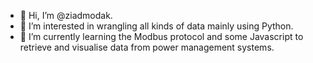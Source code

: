 - 👋 Hi, I’m @ziadmodak.
- 👀 I’m interested in wrangling all kinds of data mainly using Python. 
- 🌱 I’m currently learning the Modbus protocol and some Javascript to retrieve and visualise data from power management systems.

<!---
ziadmodak/ziadmodak is a ✨ special ✨ repository because its `README.md` (this file) appears on your GitHub profile.
You can click the Preview link to take a look at your changes.
--->
